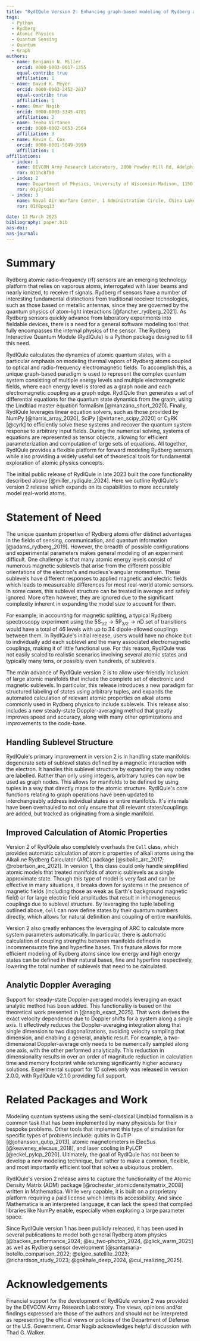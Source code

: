```yaml
---
title: "RydIQule Version 2: Enhancing graph-based modeling of Rydberg atoms"
tags:
  - Python
  - Rydberg
  - Atomic Physics
  - Quantum Sensing
  - Quantum
  - Graph
authors:
  - name: Benjamin N. Miller
    orcid: 0000-0003-0017-1355
    equal-contrib: true
    affiliation: 1 
  - name: David H. Meyer
    orcid: 0000-0003-2452-2017
    equal-contrib: true
    affiliation: 1
  - name: Omar Nagib
    orcid: 0000-0003-3345-4781
    affiliation: 2
  - name: Teemu Virtanen
    orcid: 0000-0002-0653-2564
    affiliation: 3
  - name: Kevin C. Cox
    orcid: 0000-0001-5049-3999
    affiliation: 1
affiliations:
  - index: 1
    name: DEVCOM Army Research Laboratory, 2800 Powder Mill Rd, Adelphi, MD, 20783, USA
    ror: 011hc8f90
  - index: 2
    name: Department of Physics, University of Wisconsin-Madison, 1150 University Avenue, Madison, WI, 53706, USA
    ror: 01y2jtd41
  - index: 3
    name: Naval Air Warfare Center, 1 Administration Circle, China Lake, CA, 93555, USA
    ror: 01f0pxq13

date: 13 March 2025
bibliography: paper.bib
aas-doi: 
aas-journal:
---
```

# Summary
<!--- This is an HTML comment in Markdown -->
<!--- EACH SENTENCE SHOULD BE A NEWLINE --->
Rydberg atomic radio-frequency (rf) sensors are an emerging technology platform that relies on vaporous atoms, interrogated with laser beams and nearly ionized, to receive rf signals.
Rydberg rf sensors have a number of interesting fundamental distinctions from traditional receiver technologies,
such as those based on metallic antennas,
since they are governed by the quantum physics of atom-light interactions [@fancher_rydberg_2021].
As Rydberg sensors quickly advance from laboratory experiments into fieldable devices,
there is a need for a general software modeling tool that fully encompasses the internal physics of the sensor.
The Rydberg Interactive Quantum Module (RydIQule) is a Python package designed to fill this need.

RydIQule calculates the dynamics of atomic quantum states,
with a particular emphasis on modeling thermal vapors of Rydberg atoms coupled to optical and radio-frequency electromagnetic fields.
To accomplish this, a unique graph-based paradigm is used to represent the complex quantum system consisting of multiple energy levels and multiple electromagnetic fields,
where each energy level is stored as a graph node and each electromagnetic coupling as a graph edge.
RydIQule then generates a set of differential equations for the quantum state dynamics from the graph,
using the Lindblad master equation formalism [@manzano_short_2020].
Finally, RydIQule leverages linear equation solvers,
such as those provided by NumPy [@harris_array_2020], SciPy [@virtanen_scipy_2020] or CyRK [@cyrk]
to efficiently solve these systems and recover the quantum system response to arbitrary input fields.
During the numerical solving, systems of equations are represented as tensor objects,
allowing for efficient parameterization and computation of large sets of equations.
All together, RydIQule provides a flexible platform for forward modeling Rydberg sensors while also providing a widely useful set of theoretical tools for fundamental exploration of atomic physics concepts.

The initial public release of RydIQule in late 2023 built the core functionality described above [@miller_rydiqule_2024].
Here we outline RydIQule's version 2 release which expands on its capabilities to more accurately model real-world atoms.

# Statement of Need

The unique quantum properties of Rydberg atoms offer distinct advantages in the fields of sensing, communication,
and quantum information [@adams_rydberg_2019].
However, the breadth of possible configurations and experimental parameters makes general modeling of an experiment difficult.
One challenge is that many atomic energy levels consist of numerous magnetic sublevels that arise from the different possible orientations of the electron's and nucleus's angular momentum.
These sublevels have different responses to applied magnetic and electric fields which leads to measureable differences for most real-world atomic sensors.
In some cases, this sublevel structure can be treated in average and safely ignored.
More often however, they are ignored due to the significant complexity inherent in expanding the model size to account for them.

For example, in accounting for magnetic splitting,
a typical Rydberg spectroscopy experiment using the $5\text{S}_{1/2}\rightarrow5\text{P}_{3/2}\rightarrow n\text{D}$ set of transitions would have a total of 46 levels with up to 34 dipole-allowed couplings between them.
In RydIQule's initial release, users would have no choice but to individually add each sublevel and the many associated electromagnetic couplings, making it of little functional use.
For this reason, RydIQule was not easily scaled to realistic scenarios involving several atomic states and typically many tens, or possibly even hundreds, of sublevels.

The main advance of RydIQule version 2 is to allow user-friendly inclusion of large atomic manifolds that include the complete set of electronic and magnetic sublevels.
In particular, this release introduces a new paradigm for structured labeling of states using arbitrary tuples,
and expands the automated calculation of relevant atomic properties on alkali atoms commonly used in Rydberg physics
to include sublevels.
This release also includes a new steady-state Doppler-averaging method that greatly improves speed and accuracy,
along with many other optimizations and improvements to the code-base.

## Handling Sublevel Structure

RydIQule's primary improvement in version 2 is in handling state manifolds: degenerate sets of sublevel states defined by a magnetic interaction with the electron.
It handles this sublevel structure by expanding the way nodes are labelled.
Rather than only using integers, arbitrary tuples can now be used as graph nodes.
This allows for manifolds to be defined by using tuples in a way that directly maps to the atomic structure.
RydIQule's core functions relating to graph operations have been updated to interchangeably address individual states or entire manifolds.
It's internals have been overhauled to not only ensure that all relevant states/couplings are added, but tracked as originating from a single manifold.

## Improved Calculation of Atomic Properties

Version 2 of RydIQule also completely overhauls the `Cell` class, which provides automatic calculation of atomic properties of alkali atoms
using the Alkali.ne Rydberg Calculator (ARC) package [@sibalic_arc_2017; @robertson_arc_2021].
In version 1, this class could only handle simplified atomic models that treated manifolds of atomic sublevels as a single approximate state.
Though this type of model is very fast and can be effective in many situations,
it breaks down for systems in the presence of magnetic fields (including those as weak as Earth's background magnetic field)
or for large electric field amplitudes that result in inhomogeneous couplings due to sublevel structure.
By leveraging the tuple labelling outlined above, `Cell` can now define states by their quantum numbers directly,
which allows for natural definition and coupling of entire manifolds.

Version 2 also greatly enhances the leveraging of ARC to calculate more system parameters automatically.
In particular, there is automatic calculation of coupling strengths between manifolds defined in incommensurate fine and hyperfine bases.
This feature allows for more efficient modeling of Rydberg atoms since low energy and high energy states can be defined in their natural bases,
fine and hyperfine respectively, lowering the total number of sublevels that need to be calculated.

## Analytic Doppler Averaging

Support for steady-state Doppler-averaged models leveraging an exact analytic method has been added.
This functionality is based on the theoretical work presented in [@nagib_exact_2025].
That work derives the exact velocity dependence due to Doppler shifts for a system along a single axis.
It effectively reduces the Doppler-averaging integration along that single dimension to two diagonalizations,
avoiding velocity sampling that dimension, and enabling a general, analytic result.
For example, a two-dimensional Doppler-average only needs to be numerically sampled along one axis, with the other performed analytically.
This reduction in dimensionality results in over an order of magnitude reduction in calculation time and memory footprint while returning significantly higher accuracy solutions.
Experimental support for 1D solves only was released in version 2.0.0, with RydIQule v2.1.0 providing full support.

# Related Packages and Work

Modeling quantum systems using the semi-classical Lindblad formalism is a common task that has been implemented by many physicists for their bespoke problems.
Other tools that implement this type of simulation for specific types of problems include: qubits in QuTiP [@johansson_qutip_2013], atomic magnetometers in ElecSus [@keaveney_elecsus_2018], and laser cooling in PyLCP [@eckel_pylcp_2020].
Ultimately, the goal of RydIQule has not been to develop a new modeling technique,
but rather to make a common, flexible, and most importantly efficient tool that solves a ubiquitous problem.

RydIQule's version 2 release aims to capture the functionality of the Atomic Density Matrix (ADM) package [@rochester_atomicdensitymatrix_2008] written in Mathematica.
While very capable,
it is built on a proprietary platform requiring a paid license which limits its accessibility.
And since Mathematica is an interpreted language,
it can lack the speed that compiled libraries like NumPy enable, especially when exploring a large parameter space.

Since RydIQule version 1 has been publicly released,
it has been used in several publications to model both general Rydberg atom physics [@backes_performance_2024; @su_two-photon_2024, @glick_warm_2025]
as well as Rydberg sensor development [@santamaria-botello_comparison_2022; @elgee_satellite_2023; @richardson_study_2023; @gokhale_deep_2024, @cui_realizing_2025].

# Acknowledgements

Financial support for the development of RydIQule version 2 was provided by the DEVCOM Army Research Laboratory.
The views, opinions and/or findings expressed are those of the authors and should not be interpreted as representing the official views or policies of the Department of Defense or the U.S. Government. Omar Nagib acknowledges helpful discussion with Thad G. Walker.
